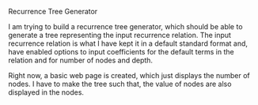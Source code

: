 Recurrence Tree Generator

I am trying to build a recurrence tree generator, which should be able to generate a tree representing the input recurrence relation. The input recurrence relation is what I have kept it in a default standard format and, have enabled options to input coefficients for the default terms in the relation and for number of nodes and depth.

Right now, a basic web page is created, which just displays the number of nodes.
I have to make the tree such that, the value of nodes are also displayed in the nodes.